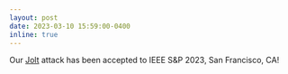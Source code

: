 ```yaml
---
layout: post
date: 2023-03-10 15:59:00-0400
inline: true
---
```


Our [Jolt](https://eprint.iacr.org/2022/1669)
 attack has been accepted to IEEE S&P 2023, San Francisco, CA!
